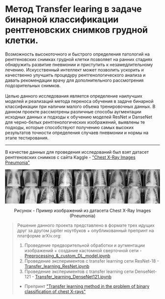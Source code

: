 # Метод Transfer learing в задаче бинарной классификации рентгеновских снимков грудной клетки.
<p>
Возможность высокоточного и быстрого определения патологий на рентгеновских снимках грудной клетки позволяет на ранних стадиях обнаружить развитие пневмонии и приступить к незамедлительному лечению. Искусственный интеллект может позволить ускорить и качественно улучшить процедуру  рентгенологического анализа и давать рекомендации врачу для дополнительного рассмотрения подозрительных снимков. <br><br>Целью данного исследования является определение наилучших моделей и реализаций метода переноса обучения в задаче бинарной классификации при наличии малого объема тренировочных данных. В данном проекте рассмотрены различные способы аугментации исходных данных и подходы к обучению моделей ResNet и DanseNet для черно-белых рентгенологических изображений, выявлены те подходы, которые способствуют получению самых высоких результатов точности определения случаев пневмонии  и нормы на этапе тестирования.<br>

---
 В качестве данных для проведения исследований был взят датасет рентгеновских снимков с сайта Kaggle - ["Chest X-Ray Images Pneumonia"](https://www.kaggle.com/datasets/paultimothymooney/chest-xray-pneumonia)
 
<p align="center"> <img align="center" src="./dataset_images_example.png" alt="kolesnokov__dima"  /> </center>  
<p align="center"> Рисунок - Пример изображений из датасета Chest X-Ray Images (Pneumonia) </center>  
 
> Решение данного проекта представлено в формате трех идущих друг за другом jupiter ноутбуков + опубликованный препринт на платформе arXiv.org:
>1. Проведение предворительной обработки и аугментации изображений + создание кастомной сверточной сети - [Preprocessing_&_custom_DL_model.ipynb](https://github.com/Koldim2001/transfer_learning_CNN/blob/main/Preprocessing_%26_custom_DL_model.ipynb)
>2. Проведение экспериментов с transfer learning сети ResNet-18 - [Transfer_learning_ResNet.ipynb](https://github.com/Koldim2001/transfer_learning_CNN/blob/main/Transfer_learning_ResNet.ipynb)
>3. Проведение экспериментов с transfer learning сети DenseNet-121 - [Transfer_learning_DenseNet121.ipynb](https://github.com/Koldim2001/transfer_learning_CNN/blob/main/Transfer_learning_DenseNet121.ipynb)
> * Препринт ["Transfer learning method in the problem of binary classification of chest X-rays"](https://github.com/Koldim2001/transfer_learning_CNN/blob/main/preprint.pdf)
